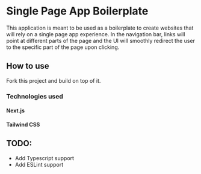 # Single Page App Boilerplate
This application is meant to be used as a boilerplate to create websites that will rely on a single page app experience. In the navigation bar, links will point at different parts of the page and the UI will smoothly redirect the user to the specific part of the page upon clicking.

## How to use
Fork this project and build on top of it.

### Technologies used

#### Next.js

#### Tailwind CSS

## TODO:
- Add Typescript support
- Add ESLint support